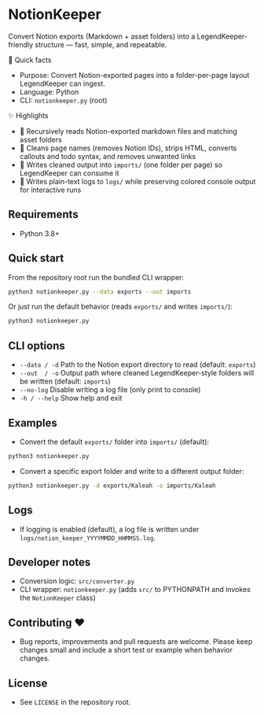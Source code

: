 # NotionKeeper

Convert Notion exports (Markdown + asset folders) into a LegendKeeper-friendly structure — fast, simple, and repeatable.

🚀 Quick facts

- Purpose: Convert Notion-exported pages into a folder-per-page layout LegendKeeper can ingest.
- Language: Python
- CLI: `notionkeeper.py` (root)

✨ Highlights

- 🔎 Recursively reads Notion-exported markdown files and matching asset folders
- 🧹 Cleans page names (removes Notion IDs), strips HTML, converts callouts and todo syntax, and removes unwanted links
- 📁 Writes cleaned output into `imports/` (one folder per page) so LegendKeeper can consume it
- 📝 Writes plain-text logs to `logs/` while preserving colored console output for interactive runs

## Requirements

- Python 3.8+

## Quick start

From the repository root run the bundled CLI wrapper:

```bash
python3 notionkeeper.py --data exports --out imports
```

Or just run the default behavior (reads `exports/` and writes `imports/`):

```bash
python3 notionkeeper.py
```

## CLI options

- `--data / -d`    Path to the Notion export directory to read (default: `exports`)
- `--out  / -o`    Output path where cleaned LegendKeeper-style folders will be written (default: `imports`)
- `--no-log`       Disable writing a log file (only print to console)
- `-h / --help`    Show help and exit

## Examples

- Convert the default `exports/` folder into `imports/` (default):

```bash
python3 notionkeeper.py
```

- Convert a specific export folder and write to a different output folder:

```bash
python3 notionkeeper.py -d exports/Kaleah -o imports/Kaleah
```

## Logs

- If logging is enabled (default), a log file is written under `logs/notion_keeper_YYYYMMDD_HHMMSS.log`.

## Developer notes

- Conversion logic: `src/converter.py`
- CLI wrapper: `notionkeeper.py` (adds `src/` to PYTHONPATH and invokes the `NotionKeeper` class)

## Contributing ❤️

- Bug reports, improvements and pull requests are welcome. Please keep changes small and include a short test or example when behavior changes.

## License

- See `LICENSE` in the repository root.
